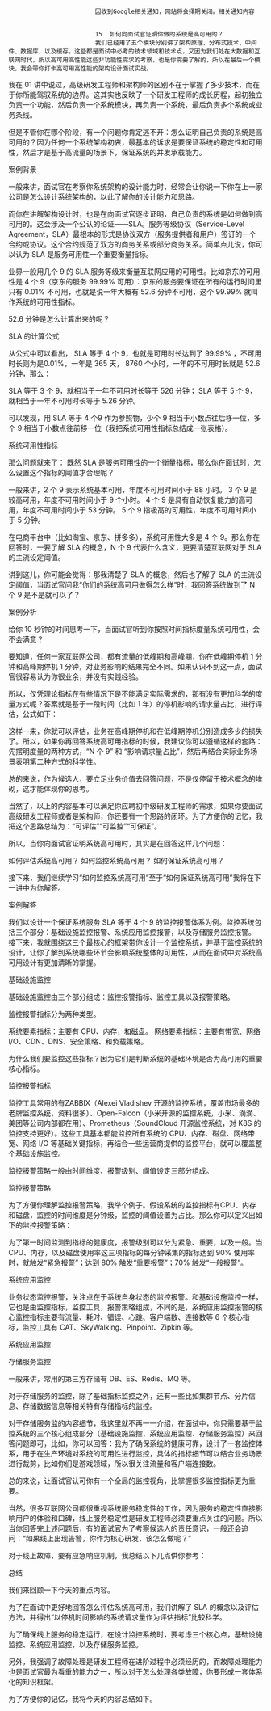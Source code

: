 
                            
                            因收到Google相关通知，网站将会择期关闭。相关通知内容
                            
                            
                            15  如何向面试官证明你做的系统是高可用的？
                            我们已经用了五个模块分别讲了架构原理、分布式技术、中间件、数据库，以及缓存，这些都是面试中必考的技术领域和技术点，又因为我们处在大数据和互联网时代，所以高可用高性能这些非功能性需求的考察，也是你需要了解的，所以在最后一个模块，我会带你打卡高可用高性能的架构设计面试实战。

我在 01 讲中说过，高级研发工程师和架构师的区别不在于掌握了多少技术，而在于你所能驾驭系统的边界。这其实也反映了一个研发工程师的成长历程，起初独立负责一个功能，然后负责一个系统模块，再负责一个系统，最后负责多个系统或业务条线。

但是不管你在哪个阶段，有一个问题你肯定逃不开：怎么证明自己负责的系统是高可用的？因为任何一个系统架构初衷，最基本的诉求是要保证系统的稳定性和可用性，然后才是基于高流量的场景下，保证系统的并发承载能力。

案例背景

一般来讲，面试官在考察你系统架构的设计能力时，经常会让你说一下你在上一家公司是怎么设计系统架构的，以此了解你的设计能力和思路。

而你在讲解架构设计时，也是在向面试官逐步证明，自己负责的系统是如何做到高可用的。这会涉及一个公认的论证——SLA。服务等级协议（Service-Level Agreement，SLA）最根本的形式是协议双方（服务提供者和用户）签订的一个合约或协议。这个合约规范了双方的商务关系或部分商务关系。简单点儿说，你可以认为 SLA 是服务可用性一个重要衡量指标。

业界一般用几个 9 的 SLA 服务等级来衡量互联网应用的可用性。比如京东的可用性是 4 个 9（京东的服务 99.99% 可用）：京东的服务要保证在所有的运行时间里只有 0.01% 不可用，也就是说一年大概有 52.6 分钟不可用，这个 99.99% 就叫作系统的可用性指标。

52.6 分钟是怎么计算出来的呢？



SLA 的计算公式

从公式中可以看出， SLA 等于 4 个 9，也就是可用时长达到了 99.99% ，不可用时长则为是0.01%，一年是 365 天， 8760 个小时，一年的不可用时长就是 52.6 分钟，那么：


SLA 等于 3 个 9，就相当于一年不可用时长等于 526 分钟；
SLA 等于 5 个 9，就相当于一年不可用时长等于 5.26 分钟。


可以发现，用 SLA 等于 4 个9 作为参照物，少个 9 相当于小数点往后移一位，多个 9 相当于小数点往前移一位（我把系统可用性指标总结成一张表格）。



系统可用性指标

那么问题就来了： 既然 SLA 是服务可用性的一个衡量指标，那么你在面试时，怎么设置这个指标的阈值才合理呢？


一般来讲，2 个 9 表示系统基本可用，年度不可用时间小于 88 小时。
3 个 9 是较高可用，年度不可用时间小于 9 个小时。
4 个 9 是具有自动恢复能力的高可用，年度不可用时间小于 53 分钟。
5 个 9 指极高的可用性，年度不可用时间小于 5 分钟。


在电商平台中（比如淘宝、京东、拼多多），系统可用性大多是 4 个 9。那么你在回答时，一要了解 SLA 的概念，N 个 9 代表什么含义，更要清楚互联网对于 SLA 的主流设定阈值。

讲到这儿，你可能会觉得：那我清楚了 SLA 的概念，然后也了解了 SLA 的主流设定阈值，当面试官问我“你们的系统高可用做得怎么样”时，我回答系统做到了 N 个 9 是不是就可以了？

案例分析

给你 10 秒钟的时间思考一下，当面试官听到你按照时间指标度量系统可用性，会不会满意？

要知道，任何一家互联网公司，都有流量的低峰期和高峰期，你在低峰期停机 1 分钟和高峰期停机 1 分钟，对业务影响的结果完全不同。如果认识不到这一点，面试官很容易认为你很业余，并没有实践经验。

所以，仅凭理论指标在有些情况下是不能满足实际需求的，那有没有更加科学的度量方式呢？答案就是基于一段时间（比如 1 年）的停机影响的请求量占比，进行评估，公式如下：



这样一来，你就可以评估，业务在高峰期停机和在低峰期停机分别造成多少的损失了。所以，如果你再回答系统高可用指标的时候，我建议你可以遵循这样的套路：先摆明度量的两种方式，“N 个 9” 和 “影响请求量占比”，然后再结合实际业务场景表明第二种方式的科学性。

总的来说，作为候选人，要立足业务价值去回答问题，不是仅停留于技术概念的堆砌，这才能体现你的思考。

当然了，以上的内容基本可以满足你应聘初中级研发工程师的需求，如果你要面试高级研发工程师或者是架构师，你还要有一个思路的闭环。为了方便你的记忆，我把这个思路总结为：“可评估”“可监控”“可保证”。

所以，当你向面试官证明系统高可用时，其实是在回答这样几个问题：


如何评估系统高可用？
如何监控系统高可用？
如何保证系统高可用？


接下来，我们继续学习“如何监控系统高可用”至于“如何保证系统高可用”我将在下一讲中为你解答。

案例解答

我们以设计一个保证系统服务 SLA 等于 4 个 9 的监控报警体系为例。监控系统包括三个部分：基础设施监控报警、系统应用监控报警，以及存储服务监控报警。 接下来，我就围绕这三个最核心的框架带你设计一个监控系统，并基于监控系统的设计，让你了解到系统哪些环节会影响系统整体的可用性，从而在面试中对系统高可用设计有更加清晰的掌握。


基础设施监控


基础设施监控由三个部分组成：监控报警指标、监控工具以及报警策略。

监控报警指标分为两种类型。


系统要素指标：主要有 CPU、内存，和磁盘。
网络要素指标：主要有带宽、网络 I/O、CDN、DNS、安全策略、和负载策略。


为什么我们要监控这些指标？因为它们是判断系统的基础环境是否为高可用的重要核心指标。



监控报警指标

监控工具常用的有ZABBIX（Alexei Vladishev 开源的监控系统，覆盖市场最多的老牌监控系统，资料很多）、Open-Falcon（小米开源的监控系统，小米、滴滴、美团等公司内部都在用）、Prometheus（SoundCloud 开源监控系统，对 K8S 的监控支持更好）。这些工具基本都能监控所有系统的 CPU、内存、磁盘、网络带宽、网络 I/O 等基础关键指标，再结合一些运营商提供的监控平台，就可以覆盖整个基础设施监控。

监控报警策略一般由时间维度、报警级别、阈值设定三部分组成。



监控报警策略

为了方便你理解监控报警策略，我举个例子。假设系统的监控指标有CPU、内存和磁盘，监控的时间维度是分钟级，监控的阈值设置为占比。那么你可以定义出如下的监控报警策略：



为了第一时间监测到指标的健康度，报警级别可以分为紧急、重要，以及一般。当 CPU、内存，以及磁盘使用率这三项指标的每分钟采集的指标达到 90% 使用率时，就触发“紧急报警”；达到 80% 触发“重要报警”；70% 触发“一般报警”。


系统应用监控


业务状态监控报警，关注点在于系统自身状态的监控报警。和基础设施监控一样，它也是由监控指标，监控工具，报警策略组成，不同的是，系统应用监控报警的核心监控指标主要有流量、耗时、错误、心跳、客户端数、连接数等 6 个核心指标，监控工具有 CAT、SkyWalking、Pinpoint、Zipkin 等。



系统应用监控


存储服务监控


一般来讲，常用的第三方存储有 DB、ES、Redis、MQ 等。

对于存储服务的监控，除了基础指标监控之外，还有一些比如集群节点、分片信息、存储数据信息等相关特有存储指标的监控。

对于存储服务监的内容细节，我这里就不再一一介绍，在面试中，你只需要基于监控系统的三个核心组成部分（基础设施监控、系统应用监控、存储服务监控）来回答问题即可，比如，你可以回答：我为了确保系统的健康可靠，设计了一套监控体系，用于在生产环境对系统的可用性进行监控，具体的指标细节可以结合业务场景进行裁剪，比如你们是游戏领域，所以很关注流量和客户端连接数。

总的来说，让面试官认可你有一个全局的监控视角，比掌握很多监控指标更为重要。

当然，很多互联网公司都很重视系统服务稳定性的工作，因为服务的稳定性直接影响用户的体验和口碑，线上服务稳定性是研发工程师必须要重点关注的问题。所以当你回答完上述问题后，有的面试官为了考察候选人的责任意识，一般还会追问：“如果线上出现告警，你作为核心研发，该怎么做呢？”

对于线上故障，要有应急响应机制，我总结以下几点供你参考：



总结

我们来回顾一下今天的重点内容。

为了在面试中更好地回答怎么评估系统高可用，我们讲解了 SLA 的概念以及评估方法，并得出“以停机时间影响的系统请求量作为评估指标”比较科学。

为了确保线上服务的稳定运行，在设计监控系统时，要考虑三个核心点，基础设施监控、系统应用监控，以及存储服务监控。

另外，我强调了故障处理是研发工程师在进阶过程中必须经历的，而故障处理能力也是面试官最为看重的能力之一，所以对于怎么处理各类故障，你要形成一套体系化的知识框架。

为了方便你的记忆，我将今天的内容总结如下。



                        
                        
                            